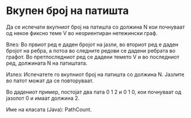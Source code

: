 # Вкупен број на патишта

Да се испечати вкупниот број на патишта со должина N кои почнуваат од некое фиксно теме V во неориентиран нетежински
граф.

Влез: Во првиот ред е даден бројот на јазли, во вториот ред е даден бројот на ребра, а потоа во следните редови се
дадени ребрата во графот. Во претпоследниот ред се дадени темето V и во последниот ред, должината N на патиштата.

Излез: Испечатете го вкупниот број на патишта со должина N. Јазлите во патот можат да се повторуваат.

Во дадениот пример, постојат два пата 0 1 2 и 0 1 0, кои почнуваат од јазолот 0 и имаат должина 2.

Име на класата (Java): PathCount.
